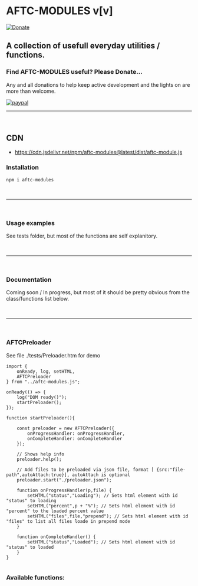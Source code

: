 # <b>AFTC-MODULES v[v]</b>
[![Donate](https://img.shields.io/badge/Donate-PayPal-green.svg)](https://www.paypal.com/cgi-bin/webscr?cmd=_donations&business=Darcey%2eLloyd%40gmail%2ecom&lc=GB&item_name=Darcey%20Lloyd%20Developer%20Donation&currency_code=GBP&bn=PP%2dDonationsBF%3abtn_donateCC_LG%2egif%3aNonHosted)

## A collection of usefull everyday utilities / functions.


<h3><b>Find AFTC-MODULES useful? Please Donate...</b></h3>
Any and all donations to help keep active development and the lights on are more than welcome.

[![paypal](https://www.paypalobjects.com/en_GB/i/btn/btn_donate_LG.gif)](https://www.paypal.com/cgi-bin/webscr?cmd=_donations&business=Darcey%2eLloyd%40gmail%2ecom&lc=GB&item_name=Darcey%20Lloyd%20Developer%20Donation&currency_code=GBP&bn=PP%2dDonationsBF%3abtn_donateCC_LG%2egif%3aNonHosted)


 <hr>
 <br>




## CDN

- https://cdn.jsdelivr.net/npm/aftc-modules@latest/dist/aftc-module.js






### <b>Installation</b>
```
npm i aftc-modules
```
<br>

----
<br>


### <b>Usage examples</b>
See tests folder, but most of the functions are self explanitory.


<br>

----
<br>

### <b>Documentation</b>
Coming soon / In progress, but most of it should be pretty obvious from the class/functions list below.

<br>

----
<br>



### AFTCPreloader
See file ./tests/Preloader.htm for demo
```
import { 
    onReady, log, setHTML,
    AFTCPreloader   
} from "../aftc-modules.js";

onReady(() => {
    log("DOM ready()");
    startPreloader();
});

function startPreloader(){

    const preloader = new AFTCPreloader({
        onProgressHandler: onProgressHandler,
        onCompleteHandler: onCompleteHandler
    });

    // Shows help info
    preloader.help();

    // Add files to be preloaded via json file, format [ {src:"file-path",autoAttach:true}], autoAttach is optional
    preloader.start("./preloader.json");

    function onProgressHandler(p,file) {
        setHTML("status","Loading"); // Sets html element with id "status" to loading
        setHTML("percent",p + "%"); // Sets html element with id "percent" to the loaded percent value
        setHTML("files",file,"prepend"); // Sets html element with id "files" to list all files loade in prepend mode
    }

    function onCompleteHandler() {
        setHTML("status","Loaded"); // Sets html element with id "status" to loaded
    }
}


```




### <b>Available functions:</b>

